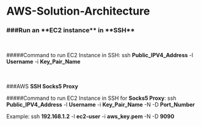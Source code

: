 # AWS-Solution-Architecture


<h3>###Run an **EC2 instance** in **SSH**</h3>
<br>

#####Command to run EC2 Instance in SSH:
ssh **Public_IPV4_Address** -l **Username** -i **Key_Pair_Name**
<br>
<br>
<br>

###AWS **SSH Socks5 Proxy**
<br>

#####Command to run EC2 Instance in SSH for **Socks5 Proxy**:
ssh **Public_IPV4_Address** -l **Username** -i **Key_Pair_Name** -N -D **Port_Number**

Example:
ssh **192.168.1.2** -l **ec2-user** -i **aws_key.pem** -N -D **9090**
